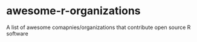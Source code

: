 # awesome-r-organizations
A list of awesome comapnies/organizations that contribute open source R software
